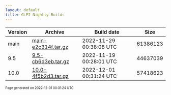 ```yaml
---
layout: default
title: GLPI Nightly Builds
---
```


Version|Archive|Build date|Size
---|---|---|---
main|[main-e2c314f.tar.gz](main-e2c314f.tar.gz)|2022-11-29 00:38:08 UTC|61386123
9.5|[9.5-cb6d3eb.tar.gz](9.5-cb6d3eb.tar.gz)|2022-11-19 00:28:01 UTC|44637039
10.0|[10.0-4f5b2d3.tar.gz](10.0-4f5b2d3.tar.gz)|2022-12-01 00:31:24 UTC|57418623

<font size="1">Page generated on 2022-12-01 00:31:24 UTC</font>
